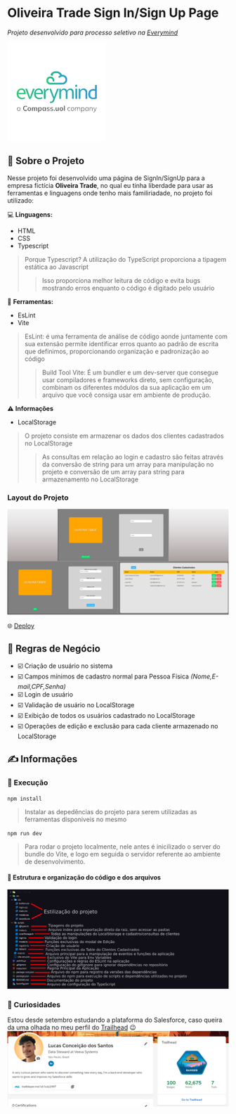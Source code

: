 # Oliveira Trade Sign In/Sign Up Page

_Projeto desenvolvido para processo seletivo na [Everymind](https://www.everymind.com.br)_

![Logo Everymind](assets/everymind-logo.png)

## :bookmark_tabs: Sobre o Projeto
Nesse projeto foi desenvolvido uma página de SignIn/SignUp para a empresa fictícia **Oliveira Trade**, no qual eu tinha liberdade para usar as ferramentas e linguagens onde tenho mais familiriadade, no projeto foi utilizado:

:computer: **Linguagens:**
- HTML
- CSS
- Typescript
> Porque Typescript? A utilização do TypeScript proporciona a tipagem estática ao Javascript
>> Isso proporciona melhor leitura de código e evita bugs mostrando erros enquanto o código é digitado pelo usuário


:hammer: **Ferramentas:**
- EsLint
- Vite
>EsLint: é uma ferramenta de análise de código aonde juntamente com sua extensão permite identificar erros quanto ao padrão de escrita que definimos, proporcionando organização e padronização ao código
>> Build Tool Vite: É um bundler e um dev-server que consegue usar compiladores e frameworks direto, sem configuração, combinam os diferentes módulos da sua aplicação em um arquivo que você consiga usar em ambiente de produção.

:warning: **Informações**

- LocalStorage
> O projeto consiste em armazenar os dados dos clientes cadastrados no LocalStorage
>> As consultas em relação ao login e cadastro são feitas através da conversão de string para um array para manipulação no projeto e conversão de um array para string para armazenamento no LocalStorage 


### Layout do Projeto
![Layout](assets/Telas.png)

:globe_with_meridians: [Deploy](https://project-oliveira-trade.vercel.app)

## 📜 Regras de Negócio

- ☑️ Criação de usuário no sistema
- ☑️ Campos mínimos de cadastro normal para Pessoa Física *(Nome,E-mail,CPF,Senha)*
- ☑️ Login de usuário
- ☑️ Validação de usuário no LocalStorage
- ☑️ Exibição de todos os usuários cadastrado no LocalStorage
- ☑️ Operações de edição e exclusão para cada cliente armazenado no LocalStorage

## :writing_hand: Informações

### :rocket: Execução

`npm install`
> Instalar as depedências do projeto para serem utilizadas as ferramentas disponiveis no mesmo

`npm run dev`
> Para rodar o projeto localmente, nele antes é inicilizado o server do bundle do Vite, e logo em seguida o servidor referente ao ambiente de desenvolvimento.

#### 📁 Estrutura e organização do código e dos arquivos
![Estrutura](assets/Estrutura.png)

### :eyes: Curiosidades

Estou desde setembro estudando a plataforma do Salesforce, caso queira da uma olhada no meu perfil do [Trailhead](https://trailblazer.me/id/lcds1997) 😉
![Trailhead](assets/TrailheadProfile.png)


